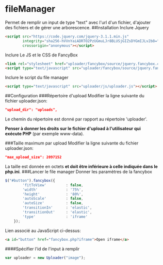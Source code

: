 # fileManager
Permet de remplir un input de type "text" avec l'url d'un fichier, d'ajouter des fichiers et de gérer une arborescence.
##Installation
Inclure Jquery
```html
<script src="https://code.jquery.com/jquery-3.1.1.min.js"
        integrity="sha256-hVVnYaiADRTO2PzUGmuLJr8BLUSjGIZsDYGmIJLv2b8="
        crossorigin="anonymous"></script>
```
Inclure Le JS et le CSS de FancyBox
```html
<link rel="stylesheet" href="uploader/fancybox/source/jquery.fancybox.css">
<script type="text/javascript" src="uploader/fancybox/source/jquery.fancybox.pack.js"></script>
```
Inclure le script du file manager
```html
<script type="text/javascript" src="uploader/js/uploader.js"></script>
```
##Configuration
###Répertoire d'upload
Modifier la ligne suivante du fichier uploader.json:
```json
"upload_dir": "uploads",
```
Le chemin du répertoire est donné par rapport au répertoire 'uploader'.

**Penser à donner les droits sur le fichier d'upload à l'utilisateur qui exécute PHP** (par exemple www-data).

###Taille maximum par upload
Modifier la ligne suivante du fichier uploader.json:
```json
"max_upload_size": 2097152
```
La taille est donnée en octets **et doit être inférieure à celle indiquée dans le php.ini**.
###Lancer le file manager
Donner les paramètres de la fancybox
```javascript
$("#button").fancybox({
        'fitToView'         : false,
        'width'             : '75%',
        'height'            : '80%',
        'autoScale'         : false,
        'autoSize'          : false,
        'transitionIn'      : 'elastic',
        'transitionOut'     : 'elastic',
        'type'              : 'iframe'
    });
```
Lien associé au JavaScript ci-dessus:
```html
<a id="button" href="fancybox.php?iframe">Open iframe</a>
```
####Spécifier l'id de l'input à remplir
```javascript
var uploader = new Uploader("image");
```
